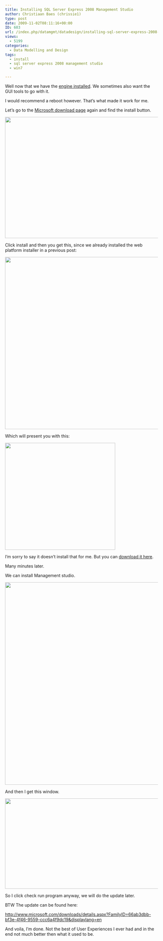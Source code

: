 ```yaml
---
title: Installing SQL Server Express 2008 Management Studio
author: Christiaan Baes (chrissie1)
type: post
date: 2009-11-02T08:11:16+00:00
ID: 603
url: /index.php/datamgmt/datadesign/installing-sql-server-express-2008-manag/
views:
  - 5199
categories:
  - Data Modelling and Design
tags:
  - install
  - sql server express 2008 management studio
  - win7

---
```

Well now that we have the [engine installed][1]. We sometimes also want the GUI tools to go with it.

<span class="MT_red">I would recommend a reboot however. That&#8217;s what made it work for me.</span>

Let&#8217;s go to the [Microsoft download page][2] again and find the install button.

<div class="image_block">
  <img src="https://lessthandot.z19.web.core.windows.net/wp-content/uploads/blogs/DataMgmt/wpiinstaller/wpiinstaller5.png" alt="" title="" width="639" height="400" />
</div>

Click install and then you get this, since we already installed the web platform installer in a previous post:

<div class="image_block">
  <img src="https://lessthandot.z19.web.core.windows.net/wp-content/uploads/blogs/DataMgmt/wpiinstaller/wpiinstaller6.png" alt="" title="" width="769" height="568" />
</div>

Which will present you with this:

<div class="image_block">
  <img src="https://lessthandot.z19.web.core.windows.net/wp-content/uploads/blogs/DataMgmt/wpiinstaller/wpiinstaller4.png" alt="" title="" width="363" height="353" />
</div>

I&#8217;m sorry to say it doesn&#8217;t install that for me. But you can [download it here][3].

Many minutes later.

We can install Management studio.

<div class="image_block">
  <img src="https://lessthandot.z19.web.core.windows.net/wp-content/uploads/blogs/DataMgmt/wpiinstaller/wpiinstaller7.png" alt="" title="" width="768" height="668" />
</div>

And then I get this window.

<div class="image_block">
  <img src="https://lessthandot.z19.web.core.windows.net/wp-content/uploads/blogs/DataMgmt/wpiinstaller/wpiinstaller8.png" alt="" title="" width="602" height="298" />
</div>

So I click check run program anyway, we will do the update later.

BTW The update can be found here:

http://www.microsoft.com/downloads/details.aspx?FamilyID=66ab3dbb-bf3e-4f46-9559-ccc6a4f9dc19&displaylang=en

And voila, I&#8217;m done. Not the best of User Experiences I ever had and in the end not much better then what it used to be.

 [1]: /index.php/DataMgmt/DataDesign/installin-sql-server-express-2008-is-eas
 [2]: http://www.microsoft.com/express/sql/download/
 [3]: http://www.microsoft.com/downloads/thankyou.aspx?familyId=fbee1648-7106-44a7-9649-6d9f6d58056e&displayLang=en